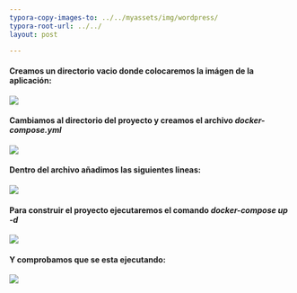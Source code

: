 ```yaml
---
typora-copy-images-to: ../../myassets/img/wordpress/
typora-root-url: ../../
layout: post

---
```




#### Creamos un directorio vacio donde colocaremos la imágen de la aplicación:

![](/PePs/myassets/img/wordpress/1.png)


#### Cambiamos al directorio del proyecto y creamos el archivo *docker-compose.yml*

![](/PePs/myassets/img/wordpress/2.png)


#### Dentro del archivo añadimos las siguientes lineas:

![](/PePs/myassets/img/wordpress/3.png)


#### Para construir el proyecto ejecutaremos el comando *docker-compose up -d*

![](/PePs/myassets/img/wordpress/4.png)


#### Y comprobamos que se esta ejecutando: 

![](/PePs/myassets/img/wordpress/5.png)
